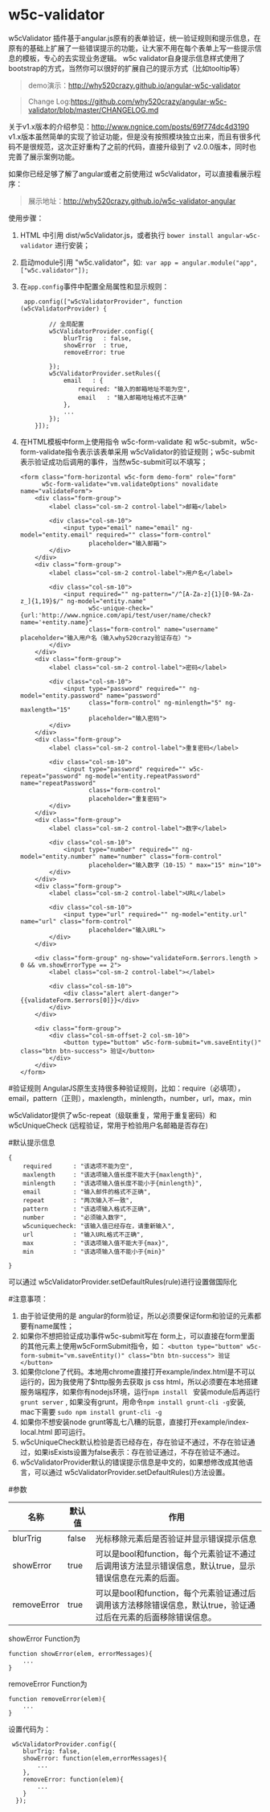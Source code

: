 w5c-validator
=====================

w5cValidator 插件基于angular.js原有的表单验证，统一验证规则和提示信息，在原有的基础上扩展了一些错误提示的功能，让大家不用在每个表单上写一些提示信息的模板，专心的去实现业务逻辑。
w5c validator自身提示信息样式使用了bootstrap的方式，当然你可以很好的扩展自己的提示方式（比如tooltip等）

>demo演示：http://why520crazy.github.io/angular-w5c-validator

>Change Log:https://github.com/why520crazy/angular-w5c-validator/blob/master/CHANGELOG.md

关于v1.x版本的介绍参见：http://www.ngnice.com/posts/69f774dc4d3190
v1.x版本虽然简单的实现了验证功能，但是没有按照模块独立出来，而且有很多代码不是很规范，这次正好重构了之前的代码，直接升级到了 v2.0.0版本，同时也完善了展示案例功能。

如果你已经足够了解了angular或者之前使用过 w5cValidator，可以直接看展示程序：
>展示地址：http://why520crazy.github.io/w5c-validator-angular

使用步骤：

1. HTML 中引用 dist/w5cValidator.js，或者执行 `bower install angular-w5c-validator` 进行安装；

1. 启动module引用 "w5c.validator"，如:` var app = angular.module("app", ["w5c.validator"]);`

1. 在`app.config`事件中配置全局属性和显示规则：
    ```
     app.config(["w5cValidatorProvider", function (w5cValidatorProvider) {

            // 全局配置
            w5cValidatorProvider.config({
                blurTrig   : false,
                showError  : true,
                removeError: true

            });
            w5cValidatorProvider.setRules({
                email   : {
                    required: "输入的邮箱地址不能为空",
                    email   : "输入邮箱地址格式不正确"
                },
                ...
            });
        }]);
    ```
1. 在HTML模板中form上使用指令 w5c-form-validate 和 w5c-submit，w5c-form-validate指令表示该表单采用 w5cValidator的验证规则；w5c-submit 表示验证成功后调用的事件，当然w5c-submit可以不填写；
    ```
    <form class="form-horizontal w5c-form demo-form" role="form"
          w5c-form-validate="vm.validateOptions" novalidate name="validateForm">
        <div class="form-group">
            <label class="col-sm-2 control-label">邮箱</label>

            <div class="col-sm-10">
                <input type="email" name="email" ng-model="entity.email" required="" class="form-control"
                       placeholder="输入邮箱">
            </div>
        </div>
        <div class="form-group">
            <label class="col-sm-2 control-label">用户名</label>

            <div class="col-sm-10">
                <input required="" ng-pattern="/^[A-Za-z]{1}[0-9A-Za-z_]{1,19}$/" ng-model="entity.name"
                       w5c-unique-check="{url:'http://www.ngnice.com/api/test/user/name/check?name='+entity.name}"
                       class="form-control" name="username" placeholder="输入用户名（输入why520crazy验证存在）">
            </div>
        </div>
        <div class="form-group">
            <label class="col-sm-2 control-label">密码</label>

            <div class="col-sm-10">
                <input type="password" required="" ng-model="entity.password" name="password"
                       class="form-control" ng-minlength="5" ng-maxlength="15"
                       placeholder="输入密码">
            </div>
        </div>
        <div class="form-group">
            <label class="col-sm-2 control-label">重复密码</label>

            <div class="col-sm-10">
                <input type="password" required="" w5c-repeat="password" ng-model="entity.repeatPassword" name="repeatPassword"
                       class="form-control"
                       placeholder="重复密码">
            </div>
        </div>
        <div class="form-group">
            <label class="col-sm-2 control-label">数字</label>

            <div class="col-sm-10">
                <input type="number" required="" ng-model="entity.number" name="number" class="form-control"
                       placeholder="输入数字（10-15）" max="15" min="10">
            </div>
        </div>
        <div class="form-group">
            <label class="col-sm-2 control-label">URL</label>

            <div class="col-sm-10">
                <input type="url" required="" ng-model="entity.url" name="url" class="form-control"
                       placeholder="输入URL">
            </div>
        </div>

        <div class="form-group" ng-show="validateForm.$errors.length > 0 && vm.showErrorType == 2">
            <label class="col-sm-2 control-label"></label>

            <div class="col-sm-10">
                <div class="alert alert-danger">{{validateForm.$errors[0]}}</div>
            </div>
        </div>

        <div class="form-group">
            <div class="col-sm-offset-2 col-sm-10">
                <button type="buttom" w5c-form-submit="vm.saveEntity()" class="btn btn-success"> 验证</button>
            </div>
        </div>
    </form>
    ```

#验证规则
AngularJS原生支持很多种验证规则，比如：require（必填项），email，pattern（正则），maxlength，minlength，number，url，max，min

w5cValidator提供了w5c-repeat（级联重复，常用于重复密码）和w5cUniqueCheck (远程验证，常用于检验用户名邮箱是否存在)

#默认提示信息

```
{
    required      : "该选项不能为空",
    maxlength     : "该选项输入值长度不能大于{maxlength}",
    minlength     : "该选项输入值长度不能小于{minlength}",
    email         : "输入邮件的格式不正确",
    repeat        : "两次输入不一致",
    pattern       : "该选项输入格式不正确",
    number        : "必须输入数字",
    w5cuniquecheck: "该输入值已经存在，请重新输入",
    url           : "输入URL格式不正确",
    max           : "该选项输入值不能大于{max}",
    min           : "该选项输入值不能小于{min}"

}
```
可以通过 w5cValidatorProvider.setDefaultRules(rule)进行设置做国际化

#注意事项：
1. 由于验证使用的是 angular的form验证，所以必须要保证form和验证的元素都要有name属性；
1. 如果你不想把验证成功事件w5c-submit写在 form上，可以直接在form里面的其他元素上使用w5cFormSubmit指令，如：
`<button type="buttom" w5c-form-submit="vm.saveEntity()" class="btn btn-success"> 验证</button>`
1. 如果你clone了代码。本地用chrome直接打开example/index.html是不可以运行的，因为我使用了$http服务去获取 js css html，所以必须要在本地搭建服务端程序，如果你有nodejs环境，运行`npm install ` 安装module后再运行 `grunt server` ,
如果没有grunt，用命令`npm install grunt-cli -g`安装, mac下需要 `sudo npm install grunt-cli -g`
1. 如果你不想安装node grunt等乱七八糟的玩意，直接打开example/index-local.html 即可运行。
1. w5cUniqueCheck默认检验是否已经存在，存在验证不通过，不存在验证通过，如果isExists设置为false表示：存在验证通过，不存在验证不通过。
1. w5cValidatorProvider默认的错误提示信息是中文的，如果想修改成其他语言，可以通过 w5cValidatorProvider.setDefaultRules()方法设置。

#参数


|名称|默认值|作用|
|------|-----|------|
|blurTrig|false|光标移除元素后是否验证并显示错误提示信息|
|showError|true|可以是bool和function，每个元素验证不通过后调用该方法显示错误信息，默认true，显示错误信息在元素的后面。|
|removeError|true|可以是bool和function，每个元素验证通过后调用该方法移除错误信息，默认true，验证通过后在元素的后面移除错误信息。|

showError Function为

```
function showError(elem, errorMessages){
    ...
}
```

removeError Function为

```
function removeError(elem){
    ...
}
```

设置代码为：
```
 w5cValidatorProvider.config({
    blurTrig: false,
    showError: function(elem,errorMessages){
        ...
    },
    removeError: function(elem){
        ...
    }
  });
```

